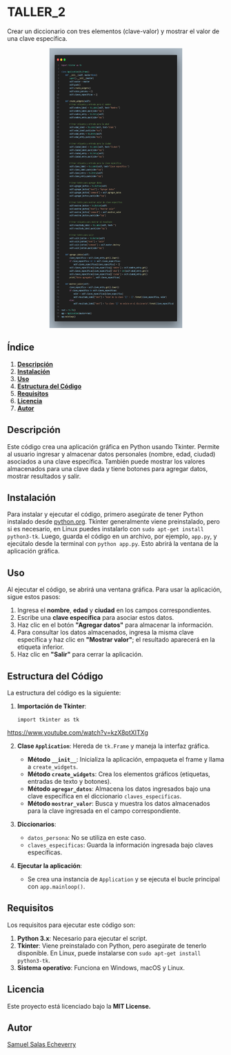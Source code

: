 # TALLER_2
 Crear un diccionario con tres elementos (clave-valor) y mostrar el valor de una clave específica.

<figure style="text-align: center;">
  <img src="image.png" alt="" width="308" height="647" />
  <figcaption><strong></strong></figcaption>
</figure>

## **Índice**
1. [**Descripción**](#descripción)
2. [**Instalación**](#instalación)
3. [**Uso**](#uso)
4. [**Estructura del Código**](#estructura-del-código)
5. [**Requisitos**](#requisitos)
6. [**Licencia**](#licencia)
7. [**Autor**](#autor)

## **Descripción**
Este código crea una aplicación gráfica en Python usando Tkinter. Permite al usuario ingresar y almacenar datos personales (nombre, edad, ciudad) asociados a una clave específica. También puede mostrar los valores almacenados para una clave dada y tiene botones para agregar datos, mostrar resultados y salir.

## **Instalación**

Para instalar y ejecutar el código, primero asegúrate de tener Python instalado desde [python.org](https://www.python.org/downloads/). Tkinter generalmente viene preinstalado, pero si es necesario, en Linux puedes instalarlo con `sudo apt-get install python3-tk`. Luego, guarda el código en un archivo, por ejemplo, `app.py`, y ejecútalo desde la terminal con `python app.py`. Esto abrirá la ventana de la aplicación gráfica.

## **Uso**

Al ejecutar el código, se abrirá una ventana gráfica. Para usar la aplicación, sigue estos pasos:

1. Ingresa el **nombre**, **edad** y **ciudad** en los campos correspondientes.
2. Escribe una **clave específica** para asociar estos datos.
3. Haz clic en el botón **"Agregar datos"** para almacenar la información.
4. Para consultar los datos almacenados, ingresa la misma clave específica y haz clic en **"Mostrar valor"**; el resultado aparecerá en la etiqueta inferior.
5. Haz clic en **"Salir"** para cerrar la aplicación.

## **Estructura del Código**

La estructura del código es la siguiente:

1. **Importación de Tkinter**: 
   ```
   import tkinter as tk
   ```
https://www.youtube.com/watch?v=kzX8ptXITXg

2. **Clase `Application`**: Hereda de `tk.Frame` y maneja la interfaz gráfica.
   - **Método `__init__`**: Inicializa la aplicación, empaqueta el frame y llama a `create_widgets`.
   - **Método `create_widgets`**: Crea los elementos gráficos (etiquetas, entradas de texto y botones).
   - **Método `agregar_datos`**: Almacena los datos ingresados bajo una clave específica en el diccionario `claves_especificas`.
   - **Método `mostrar_valor`**: Busca y muestra los datos almacenados para la clave ingresada en el campo correspondiente.

3. **Diccionarios**:
   - `datos_persona`: No se utiliza en este caso.
   - `claves_especificas`: Guarda la información ingresada bajo claves específicas.

4. **Ejecutar la aplicación**:
   - Se crea una instancia de `Application` y se ejecuta el bucle principal con `app.mainloop()`.

## Requisitos

Los requisitos para ejecutar este código son:

1. **Python 3.x**: Necesario para ejecutar el script.
2. **Tkinter**: Viene preinstalado con Python, pero asegúrate de tenerlo disponible. En Linux, puede instalarse con `sudo apt-get install python3-tk`.
3. **Sistema operativo**: Funciona en Windows, macOS y Linux. 

## Licencia

Este proyecto está licenciado bajo la **MIT License.**

## Autor

[Samuel Salas Echeverry](https://github.com/SamuelSalas23?tab=repositories.)
